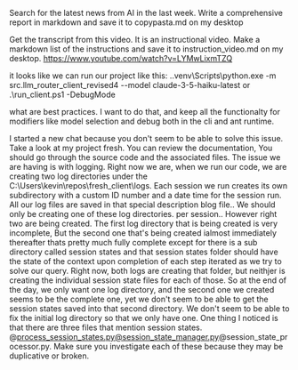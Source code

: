 Search for the latest news from AI in the last week. Write a comprehensive report in markdown and save it to copypasta.md on my desktop

Get the transcript from this video.  It is an instructional video.  Make a markdown list of the instructions and save it to instruction_video.md on my desktop.  https://www.youtube.com/watch?v=LYMwLixmTZQ

it looks like we can run our project like this:
 .\.venv\Scripts\python.exe -m src.llm_router_client_revised4 --model claude-3-5-haiku-latest
or
.\run_client.ps1 -DebugMode

what are best practices.  I want to do that, and keep all the functionalty for modifiers like model selection and debug both in the cli and ant runtime.


I started a new chat because you don't seem to be able to solve this issue. Take a look at my project fresh. You can review the documentation, You should go through the source code and the associated files. The issue we are having is with logging. Right now we are, when we run our code, we are creating two log directories under the C:\Users\kevin\repos\fresh_client\logs. Each session we run creates its own subdirectory with a custom ID number and a date time for the session run. All our log files are saved in that special description blog file.. We should only be creating one of these log directories. per session.. However right two are being created. The first log directory that is being created is very incomplete, But the second one that's being created  ialmost immediately thereafter thats pretty much fully complete except for there is a sub directory called session states and that session states folder should have the state of the context upon completion of each step iterated as we try to solve our query.  Right now, both logs are creating that folder, but neithjer is creating the individual session state files for each of those. So at the end of the day, we only want one log directory, and the second one we created seems to be the complete one, yet we don't seem to be able to get the session states saved into that second directory. We don't seem to be able to fix the initial log directory so that we only have one. One thing I noticed is that there are three files that mention session states. @process_session_states.py@session_state_manager.py@session_state_processor.py. Make sure you investigate each of these because they may be duplicative or broken.
